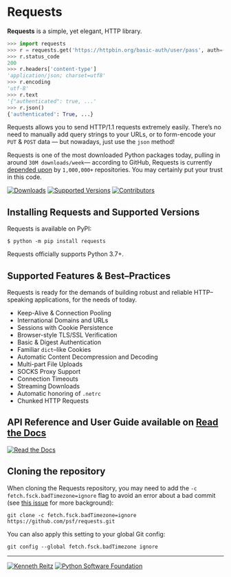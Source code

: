 # Requests

**Requests** is a simple, yet elegant, HTTP library.

```python
>>> import requests
>>> r = requests.get('https://httpbin.org/basic-auth/user/pass', auth=('user', 'pass'))
>>> r.status_code
200
>>> r.headers['content-type']
'application/json; charset=utf8'
>>> r.encoding
'utf-8'
>>> r.text
'{"authenticated": true, ...'
>>> r.json()
{'authenticated': True, ...}
```

Requests allows you to send HTTP/1.1 requests extremely easily. There’s no need to manually add query strings to your URLs, or to form-encode your `PUT` & `POST` data — but nowadays, just use the `json` method!

Requests is one of the most downloaded Python packages today, pulling in around `30M downloads/week`— according to GitHub, Requests is currently [depended upon](https://github.com/psf/requests/network/dependents?package_id=UGFja2FnZS01NzA4OTExNg%3D%3D) by `1,000,000+` repositories. You may certainly put your trust in this code.

[![Downloads](https://pepy.tech/badge/requests/month)](https://pepy.tech/project/requests)
[![Supported Versions](https://img.shields.io/pypi/pyversions/requests.svg)](https://pypi.org/project/requests)
[![Contributors](https://img.shields.io/github/contributors/psf/requests.svg)](https://github.com/psf/requests/graphs/contributors)

## Installing Requests and Supported Versions

Requests is available on PyPI:

```console
$ python -m pip install requests
```

Requests officially supports Python 3.7+.

## Supported Features & Best–Practices

Requests is ready for the demands of building robust and reliable HTTP–speaking applications, for the needs of today.

- Keep-Alive & Connection Pooling
- International Domains and URLs
- Sessions with Cookie Persistence
- Browser-style TLS/SSL Verification
- Basic & Digest Authentication
- Familiar `dict`–like Cookies
- Automatic Content Decompression and Decoding
- Multi-part File Uploads
- SOCKS Proxy Support
- Connection Timeouts
- Streaming Downloads
- Automatic honoring of `.netrc`
- Chunked HTTP Requests

## API Reference and User Guide available on [Read the Docs](https://requests.readthedocs.io)

[![Read the Docs](https://raw.githubusercontent.com/psf/requests/main/ext/ss.png)](https://requests.readthedocs.io)

## Cloning the repository

When cloning the Requests repository, you may need to add the `-c
fetch.fsck.badTimezone=ignore` flag to avoid an error about a bad commit (see
[this issue](https://github.com/psf/requests/issues/2690) for more background):

```shell
git clone -c fetch.fsck.badTimezone=ignore https://github.com/psf/requests.git
```

You can also apply this setting to your global Git config:

```shell
git config --global fetch.fsck.badTimezone ignore
```

---

[![Kenneth Reitz](https://raw.githubusercontent.com/psf/requests/main/ext/kr.png)](https://kennethreitz.org) [![Python Software Foundation](https://raw.githubusercontent.com/psf/requests/main/ext/psf.png)](https://www.python.org/psf)
